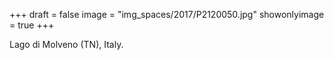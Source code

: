+++
draft = false
image = "img_spaces/2017/P2120050.jpg"
showonlyimage = true
+++

Lago di Molveno (TN), Italy.

